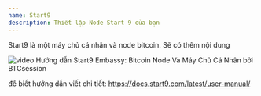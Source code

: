 ```yaml
---
name: Start9
description: Thiết lập Node Start 9 của bạn
---
```


Start9 là một máy chủ cá nhân và node bitcoin.
Sẽ có thêm nội dung

![video](https://www.youtube.com/watch?v=DKBJ3_3ZomU)
Hướng dẫn Start9 Embassy: Bitcoin Node Và Máy Chủ Cá Nhân bởi BTCsession

để biết hướng dẫn viết chi tiết: https://docs.start9.com/latest/user-manual/
